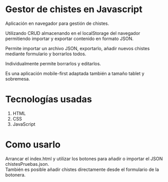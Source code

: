 # Gestor de chistes en Javascript

Aplicación en navegador para gestión de chistes.

Utilizando CRUD almacenando en el localStorage del navegador permitiendo importar y exportar contenido en formato JSON.

Permite importar un archivo JSON, exportarlo, añadir nuevos chistes mediante formulario y borrarlos todos.

Individualmente permite borrarlos y editarlos.

Es una aplicación mobile-first adaptada también a tamaño tablet y sobremesa.

# Tecnologías usadas

1. HTML
2. CSS
3. JavaScript

# Como usarlo

Arrancar el index.html y utilizar los botones para añadir o importar el JSON chistesPruebas.json.  
También es posible añadir chistes directamente desde el formulario de la botonera.